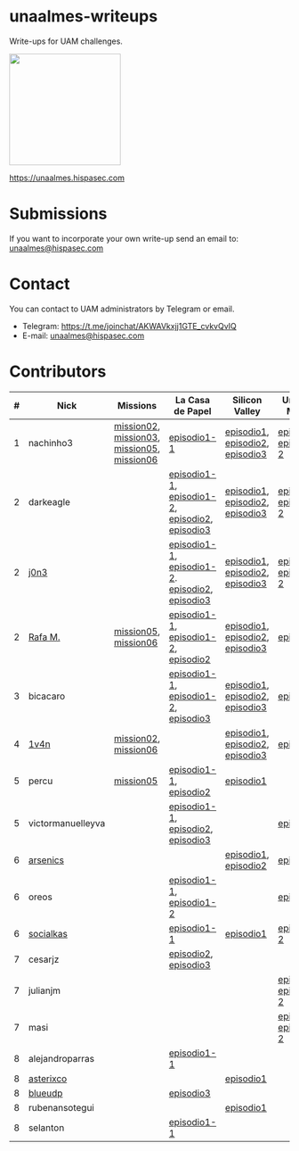 # unaalmes-writeups
Write-ups for UAM challenges.

<img src="https://i.imgur.com/StNpGr9.jpg" width="200" height="200">

https://unaalmes.hispasec.com

# Submissions
If you want to incorporate your own write-up send an email to: unaalmes@hispasec.com

# Contact
You can contact to UAM administrators by Telegram or email.
 - Telegram: https://t.me/joinchat/AKWAVkxjj1GTE_cvkvQvIQ
 - E-mail: unaalmes@hispasec.com

# Contributors
| # | Nick | Missions | La Casa de Papel | Silicon Valley | Universo Marvel |
| ------------- | ------------- | ------------- | ------------- | ------------- | ------------- |
| 1 | nachinho3 | [mission02](https://github.com/sysdevploit/unaalmes-writeups/blob/master/missions/mission02/nachinho3-mission02.pdf), [mission03](https://github.com/sysdevploit/unaalmes-writeups/blob/master/missions/mission03/nachinho3-mission03.pdf), [mission05](https://github.com/sysdevploit/unaalmes-writeups/blob/master/missions/mission05/nachinho3-mission05.pdf), [mission06](https://github.com/sysdevploit/unaalmes-writeups/blob/master/missions/mission06/nachinho3-mission06.pdf) | [episodio1-1](https://github.com/sysdevploit/unaalmes-writeups/blob/master/lacasadepapel/episodio1-1/nachinho3-episodio1-1.pdf) | [episodio1](https://github.com/sysdevploit/unaalmes-writeups/blob/master/siliconvalley/episodio1/nachinho3-episodio1.pdf), [episodio2](https://github.com/sysdevploit/unaalmes-writeups/blob/master/siliconvalley/episodio2/nachinho3-episodio2.pdf), [episodio3](https://github.com/sysdevploit/unaalmes-writeups/blob/master/siliconvalley/episodio3/nachinho3-episodio3.pdf) | [episodio1](https://github.com/sysdevploit/unaalmes-writeups/blob/master/universomarvel/episodio1/nachinho3-episodio1.pdf), [episodio1-2](https://github.com/sysdevploit/unaalmes-writeups/blob/master/universomarvel/episodio1-2/nachinho3-episodio1-2.pdf) |
| 2 | darkeagle | | [episodio1-1](https://github.com/sysdevploit/unaalmes-writeups/blob/master/lacasadepapel/episodio1-1/darkeagle-episodio1-1.pdf), [episodio1-2](https://github.com/sysdevploit/unaalmes-writeups/blob/master/lacasadepapel/episodio1-2/darkeagle-episodio1-2.pdf), [episodio2](https://github.com/sysdevploit/unaalmes-writeups/blob/master/lacasadepapel/episodio2/darkeagle-episodio2.pdf), [episodio3](https://github.com/sysdevploit/unaalmes-writeups/blob/master/lacasadepapel/episodio3/darkeagle-episodio3.pdf) | [episodio1](https://github.com/sysdevploit/unaalmes-writeups/blob/master/siliconvalley/episodio1/darkeagle-episodio1.pdf), [episodio2](https://github.com/sysdevploit/unaalmes-writeups/blob/master/siliconvalley/episodio2/darkeagle-episodio2.pdf), [episodio3](https://github.com/sysdevploit/unaalmes-writeups/blob/master/siliconvalley/episodio3/darkeagle-episodio3.pdf) | [episodio1](https://github.com/sysdevploit/unaalmes-writeups/blob/master/universomarvel/episodio1/DarkEagle-episodio1.pdf), [episodio1-2](https://github.com/sysdevploit/unaalmes-writeups/blob/master/universomarvel/episodio1-2/DarkEagle-episodio1-2.pdf) |
| 2 | [j0n3](https://twitter.com/_j0n3) | | [episodio1-1](https://github.com/sysdevploit/unaalmes-writeups/blob/master/lacasadepapel/episodio1-1/j0n3-episodio1-1.pdf), [episodio1-2](https://github.com/sysdevploit/unaalmes-writeups/blob/master/lacasadepapel/episodio1-2/j0n3-episodio1-2.pdf). [episodio2](https://github.com/sysdevploit/unaalmes-writeups/blob/master/lacasadepapel/episodio2/j0n3-episodio2.pdf), [episodio3](https://github.com/sysdevploit/unaalmes-writeups/blob/master/lacasadepapel/episodio3/j0n3-episodio3.pdf) | [episodio1](https://github.com/sysdevploit/unaalmes-writeups/blob/master/siliconvalley/episodio1/j0n3-episodio1.pdf), [episodio2](https://github.com/sysdevploit/unaalmes-writeups/blob/master/siliconvalley/episodio2/j0n3-episodio2.pdf), [episodio3](https://github.com/sysdevploit/unaalmes-writeups/blob/master/siliconvalley/episodio3/j0n3-episodio3.pdf) | [episodio1](https://github.com/sysdevploit/unaalmes-writeups/blob/master/universomarvel/episodio1/j0n3-episodio1.pdf), [episodio1-2](https://github.com/sysdevploit/unaalmes-writeups/blob/master/universomarvel/episodio1-2/j0n3-episodio1-2.pdf) |
| 2 | [Rafa M.](https://twitter.com/elbuenodeFali) | [mission05](https://github.com/sysdevploit/unaalmes-writeups/blob/master/missions/mission05/rafamartos-mission05.pdf), [mission06](https://github.com/sysdevploit/unaalmes-writeups/blob/master/missions/mission06/rafamartos-mission06.pdf) | [episodio1-1](https://github.com/sysdevploit/unaalmes-writeups/blob/master/lacasadepapel/episodio1-1/rafamartos-episodio1-1.pdf), [episodio1-2](https://github.com/sysdevploit/unaalmes-writeups/blob/master/lacasadepapel/episodio1-2/rafamartos-episodio1-2.pdf), [episodio2](https://github.com/sysdevploit/unaalmes-writeups/blob/master/lacasadepapel/episodio1-1/rafamartos-episodio2.pdf) | [episodio1](https://github.com/sysdevploit/unaalmes-writeups/blob/master/siliconvalley/episodio1/rafamartos-episodio1.pdf), [episodio2](https://github.com/sysdevploit/unaalmes-writeups/blob/master/siliconvalley/episodio2/rafamartos-episodio2.pdf), [episodio3](https://github.com/sysdevploit/unaalmes-writeups/blob/master/siliconvalley/episodio3/rafamartos-episodio3.pdf) | [episodio1](https://github.com/sysdevploit/unaalmes-writeups/blob/master/universomarvel/episodio1/rafamartos-episodio1.pdf) |
| 3 | bicacaro | | [episodio1-1](https://github.com/sysdevploit/unaalmes-writeups/blob/master/lacasadepapel/episodio1-1/bicacaro-episodio1-1.pdf), [episodio1-2](https://github.com/sysdevploit/unaalmes-writeups/blob/master/lacasadepapel/episodio1-2/bicacaro-episodio1-2.pdf), [episodio3](https://github.com/sysdevploit/unaalmes-writeups/blob/master/lacasadepapel/episodio3/bicacaro-episodio3.pdf) | [episodio1](https://github.com/sysdevploit/unaalmes-writeups/blob/master/siliconvalley/episodio1/bicacaro-episodio1.pdf), [episodio2](https://github.com/sysdevploit/unaalmes-writeups/blob/master/siliconvalley/episodio2/bicacaro-episodio2.pdf), [episodio3](https://github.com/sysdevploit/unaalmes-writeups/blob/master/siliconvalley/episodio3/bicacaro-episodio3.pdf) | [episodio1](https://github.com/sysdevploit/unaalmes-writeups/blob/master/universomarvel/episodio1/bicacaro-episodio1.pdf) |
| 4 | [1v4n](https://github.com/1r0dm480) | [mission02](https://github.com/sysdevploit/unaalmes-writeups/blob/master/missions/mission02/1v4n-mission02.txt), [mission06](https://github.com/sysdevploit/unaalmes-writeups/blob/master/missions/mission06/1v4n-mission06.txt) | | [episodio1](https://github.com/sysdevploit/unaalmes-writeups/blob/master/siliconvalley/episodio1/1v4n-episodio1.pdf), [episodio2](https://github.com/sysdevploit/unaalmes-writeups/blob/master/siliconvalley/episodio2/1v4n-episodio2.pdf), [episodio3](https://github.com/sysdevploit/unaalmes-writeups/blob/master/siliconvalley/episodio3/1v4n-episodio3.pdf) | [episodio1](https://github.com/sysdevploit/unaalmes-writeups/blob/master/universomarvel/episodio1/1v4n-episodio1.pdf) |
| 5 | percu | [mission05](https://github.com/sysdevploit/unaalmes-writeups/blob/master/missions/mission05/percu-mission05.pdf) | [episodio1-1](https://github.com/sysdevploit/unaalmes-writeups/blob/master/lacasadepapel/episodio1-1/percu-episodio1-1.pdf), [episodio2](https://github.com/sysdevploit/unaalmes-writeups/blob/master/lacasadepapel/episodio2/percu-episodio2.pdf) | [episodio1](https://github.com/sysdevploit/unaalmes-writeups/blob/master/siliconvalley/episodio1/percu-episodio1.pdf) |
| 5 | victormanuelleyva | | [episodio1-1](https://github.com/sysdevploit/unaalmes-writeups/blob/master/lacasadepapel/episodio1-1/victormanuelleyva-episodio1-1.txt), [episodio2](https://github.com/sysdevploit/unaalmes-writeups/blob/master/lacasadepapel/episodio2/victormanuelleyva-episodio2.txt), [episodio3](https://github.com/sysdevploit/unaalmes-writeups/blob/master/lacasadepapel/episodio3/victormanuelleyva-episodio3.txt) | | [episodio1](https://github.com/sysdevploit/unaalmes-writeups/blob/master/universomarvel/episodio1/victormanuelleyva-episodio1.txt) |
| 6 | [arsenics](https://twitter.com/Ms_Arsenics) | | | [episodio1](https://github.com/sysdevploit/unaalmes-writeups/blob/master/siliconvalley/episodio1/arsenics-episodio1.pdf), [episodio2](https://github.com/sysdevploit/unaalmes-writeups/blob/master/siliconvalley/episodio2/arsenics-episodio2.pdf) | [episodio1](https://github.com/sysdevploit/unaalmes-writeups/blob/master/universomarvel/episodio1/arsenics-episodio1.pdf) |
| 6 | oreos | | [episodio1-1](https://github.com/sysdevploit/unaalmes-writeups/blob/master/lacasadepapel/episodio1-1/oreos-episodio1-1.txt),  [episodio1-2](https://github.com/sysdevploit/unaalmes-writeups/blob/master/lacasadepapel/episodio1-2/oreos-episodio1-2.txt) | | [episodio1](https://github.com/sysdevploit/unaalmes-writeups/blob/master/universomarvel/episodio1/oreos-episodio1.docx) |
| 6 | [socialkas](https://twitter.com/Disbauxes) | | [episodio1-1](https://github.com/sysdevploit/unaalmes-writeups/blob/master/lacasadepapel/episodio1-1/socialkas-episodio1-1.pdf) | [episodio1](https://github.com/sysdevploit/unaalmes-writeups/blob/master/siliconvalley/episodio1/tonicastillo-episodio1.pdf) | [episodio1-2](https://github.com/sysdevploit/unaalmes-writeups/blob/master/universomarvel/episodio1-2/socialkas-episodio1-2.pdf) |
| 7 | cesarjz | | [episodio2](https://github.com/sysdevploit/unaalmes-writeups/blob/master/lacasadepapel/episodio2/cesarjz-episodio2.pdf), [episodio3](https://github.com/sysdevploit/unaalmes-writeups/blob/master/lacasadepapel/episodio3/cesarjz-episodio3.pdf) | |
| 7 | julianjm | | | | [episodio1](https://github.com/sysdevploit/unaalmes-writeups/blob/master/universomarvel/episodio1/julianjm-episodio1.txt), [episodio1-2](https://github.com/sysdevploit/unaalmes-writeups/blob/master/universomarvel/episodio1-2/julianjm-episodio1-2.pdf) |
| 7 | masi | | | | [episodio1](https://github.com/sysdevploit/unaalmes-writeups/blob/master/universomarvel/episodio1/masi-episodio1.txt), [episodio1-2](https://github.com/sysdevploit/unaalmes-writeups/blob/master/universomarvel/episodio1-2/masi-episodio1-2.txt) |
| 8 | alejandroparras | | [episodio1-1](https://github.com/sysdevploit/unaalmes-writeups/blob/master/lacasadepapel/episodio1-1/alejandroparras-episodio1-1.pdf) | |
| 8 | [asterixco](https://twitter.com/asterixco) | | | [episodio1](https://github.com/sysdevploit/unaalmes-writeups/blob/master/siliconvalley/episodio1/ramonsola-episodio1.pdf) | 
| 8 | [blueudp](https://twitter.com/blueudp) | | [episodio3](https://github.com/sysdevploit/unaalmes-writeups/blob/master/lacasadepapel/episodio3/blueudp-episodio3.py) | |
| 8 | rubenansotegui | | | [episodio1](https://github.com/sysdevploit/unaalmes-writeups/blob/master/siliconvalley/episodio1/rubenansotegui-episodio1.txt) |
| 8 | selanton | | [episodio1-1](https://github.com/sysdevploit/unaalmes-writeups/blob/master/lacasadepapel/episodio1-1/selankon-episodio1-1.txt) | |
